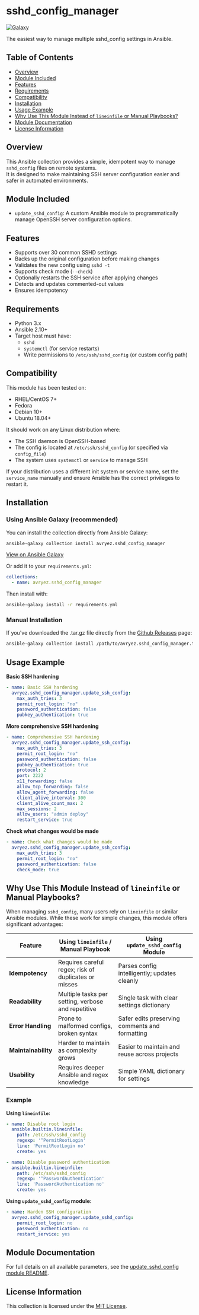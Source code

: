 # sshd_config_manager
[![Galaxy](https://img.shields.io/badge/Galaxy-avryez.sshd__config__manager-blue?logo=ansible)](https://galaxy.ansible.com/ui/repo/published/avryez/sshd_config_manager/)

The easiest way to manage multiple sshd_config settings in Ansible.

## Table of Contents

- [Overview](#overview)
- [Module Included](#module-included)
- [Features](#features)
- [Requirements](#requirements)
- [Compatibility](#compatibility)
- [Installation](#installation)
- [Usage Example](#usage-example)
- [Why Use This Module Instead of `lineinfile` or Manual Playbooks?](#why-use-this-module-instead-of-lineinfile-or-manual-playbooks)
- [Module Documentation](#module-documentation)
- [License Information](#license-information)

## Overview
This Ansible collection provides a simple, idempotent way to manage `sshd_config` files on remote systems.  
It is designed to make maintaining SSH server configuration easier and safer in automated environments.

## Module Included

- `update_sshd_config`: A custom Ansible module to programmatically manage OpenSSH server configuration options.

## Features

- Supports over 30 common SSHD settings
- Backs up the original configuration before making changes
- Validates the new config using `sshd -t`
- Supports check mode (`--check`)
- Optionally restarts the SSH service after applying changes
- Detects and updates commented-out values
- Ensures idempotency

## Requirements

- Python 3.x
- Ansible 2.10+
- Target host must have:
  - `sshd`
  - `systemctl` (for service restarts)
  - Write permissions to `/etc/ssh/sshd_config` (or custom config path)

## Compatibility

This module has been tested on:

- RHEL/CentOS 7+
- Fedora
- Debian 10+
- Ubuntu 18.04+

It should work on any Linux distribution where:

- The SSH daemon is OpenSSH-based
- The config is located at `/etc/ssh/sshd_config` (or specified via `config_file`)
- The system uses `systemctl` or `service` to manage SSH

If your distribution uses a different init system or service name, set the `service_name` manually and ensure Ansible has the correct privileges to restart it.


## Installation
### Using Ansible Galaxy (recommended)

You can install the collection directly from Ansible Galaxy:

```bash
ansible-galaxy collection install avryez.sshd_config_manager
```

[View on Ansible Galaxy](https://galaxy.ansible.com/ui/repo/published/avryez/sshd_config_manager/)

Or add it to your `requirements.yml`:

```yaml
collections:
  - name: avryez.sshd_config_manager
```

Then install with:

```bash
ansible-galaxy install -r requirements.yml
```

### Manual Installation
If you've downloaded the .tar.gz file directly from the [Github Releases](https://github.com/avryez/sshd_config_manager/releases) page:

```bash
ansible-galaxy collection install /path/to/avryez.sshd_config_manager.tar.gz
```

## Usage Example
**Basic SSH hardening**
```yaml
- name: Basic SSH hardening
  avryez.sshd_config_manager.update_ssh_config:
    max_auth_tries: 3
    permit_root_login: "no"
    password_authentication: false
    pubkey_authentication: true
```
**More comprehensive SSH hardening**
```yaml
- name: Comprehensive SSH hardening
  avryez.sshd_config_manager.update_ssh_config:
    max_auth_tries: 3
    permit_root_login: "no"
    password_authentication: false
    pubkey_authentication: true
    protocol: 2
    port: 2222
    x11_forwarding: false
    allow_tcp_forwarding: false
    allow_agent_forwarding: false
    client_alive_interval: 300
    client_alive_count_max: 2
    max_sessions: 2
    allow_users: "admin deploy"
    restart_service: true
```

**Check what changes would be made**
```yaml
- name: Check what changes would be made
  avryez.sshd_config_manager.update_ssh_config:
    max_auth_tries: 3
    permit_root_login: "no"
    password_authentication: false
    check_mode: true
```

## Why Use This Module Instead of `lineinfile` or Manual Playbooks?

When managing `sshd_config`, many users rely on `lineinfile` or similar Ansible modules. While these work for simple changes, this module offers significant advantages:

| Feature                | Using `lineinfile` / Manual Playbook                 | Using `update_sshd_config` Module               |
|------------------------|-----------------------------------------------------|------------------------------------------------|
| **Idempotency**        | Requires careful regex; risk of duplicates or misses| Parses config intelligently; updates cleanly    |
| **Readability**        | Multiple tasks per setting, verbose and repetitive  | Single task with clear settings dictionary      |
| **Error Handling**     | Prone to malformed configs, broken syntax            | Safer edits preserving comments and formatting |
| **Maintainability**    | Harder to maintain as complexity grows               | Easier to maintain and reuse across projects    |
| **Usability**          | Requires deeper Ansible and regex knowledge          | Simple YAML dictionary for settings             |

### Example

**Using `lineinfile`:**

```yaml
- name: Disable root login
  ansible.builtin.lineinfile:
    path: /etc/ssh/sshd_config
    regexp: '^PermitRootLogin'
    line: 'PermitRootLogin no'
    create: yes

- name: Disable password authentication
  ansible.builtin.lineinfile:
    path: /etc/ssh/sshd_config
    regexp: '^PasswordAuthentication'
    line: 'PasswordAuthentication no'
    create: yes
```

**Using `update_sshd_config` module:**
```yaml
- name: Harden SSH configuration
  avryez.sshd_config_manager.update_sshd_config:
    permit_root_login: no
    password_authentication: no
    restart_service: yes
```

## Module Documentation

For full details on all available parameters, see the [update_sshd_config module README](./plugins/modules/update_sshd_config.md).


## License Information
This collection is licensed under the [MIT License](README.md).
